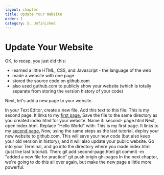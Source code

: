 ```yaml
---
layout: chapter
title: Update Your Website
order: 1
category: 5. Unfinished
---
```


# Update Your Website

OK, to recap, you just did this:

  * learned a little HTML, CSS, and Javascript - the language of the web
  * made a website with one page
  * stored the source code on github.com
  * also used guthub.com to publicly show your website (which is totally separate from storing the version history of your code)

Next, let's add a new page to your website.

In your Text Editor, create a new file. Add this text to this file: This is my
second page. It links to my [first page.](./index.html) Save the file to the
same directory as you created index.html for your website. Name it: second-
page.html Next, open index.html. Replace "Hello World" with: This is my first
page. It links to my [second page.](./second-page.html) Now, using the same
steps as the last tutorial, deploy your new website to github.com. This will
save your new code (but also keep your old version in history), and it will
also update your public website. Go into your Terminal, and go into the
directory where you made index.html (just like last tutorial). Then: git add
second-page.html git commit -m "added a new file for practice" git push origin
gh-pages In the next chapter, we're going to do this all over again, but make
the new page a little more powerful.

